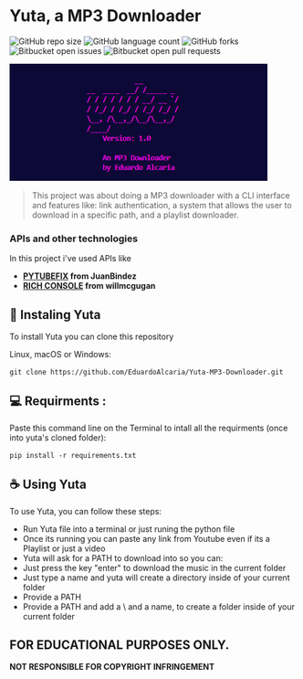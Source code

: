 # Yuta, a MP3 Downloader

![GitHub repo size](https://img.shields.io/github/repo-size/iuricode/Yuta-MP3-Downloade?style=for-the-badge)
![GitHub language count](https://img.shields.io/github/languages/count/iuricode/Yuta-MP3-Downloade?style=for-the-badge)
![GitHub forks](https://img.shields.io/github/forks/iuricode/Yuta-MP3-Downloade?style=for-the-badge)
![Bitbucket open issues](https://img.shields.io/bitbucket/issues/iuricode/Yuta-MP3-Downloade?style=for-the-badge)
![Bitbucket open pull requests](https://img.shields.io/bitbucket/pr-raw/iuricode/Yuta-MP3-Downloade?style=for-the-badge)

<img src="img.png" alt="yuta's banner">

> This project was about doing a MP3 downloader with a CLI interface and features like: link authentication, a system that allows the user to download in a specific path, and a playlist downloader.

### APIs and other technologies
In this project i've used APIs like
- **[PYTUBEFIX](https://github.com/JuanBindez/pytubefix) from JuanBindez**
- **[RICH CONSOLE](https://github.com/Textualize/rich) from willmcgugan**



## 🚀 Instaling Yuta
To install Yuta you can clone this repository

Linux, macOS or Windows:

```
git clone https://github.com/EduardoAlcaria/Yuta-MP3-Downloader.git
```
## 💻 Requirments :
Paste this command line on the Terminal to intall all the requirments (once into yuta's cloned folder):
```
pip install -r requirements.txt
```

## ☕ Using Yuta

To use Yuta, you can follow these steps:
- Run Yuta file into a terminal or just runing the python file
- Once its running you can paste any link from Youtube even if its a Playlist or just a video
- Yuta will ask for a PATH to download into so you can:
-  Just press the key "enter" to download the music in the current folder
-  Just type a name and yuta will create a directory inside of your current folder
-  Provide a PATH
-  Provide a PATH and add a \ and a name, to create a folder inside of your current folder


## **FOR EDUCATIONAL PURPOSES ONLY.**
  **NOT RESPONSIBLE FOR COPYRIGHT INFRINGEMENT**

